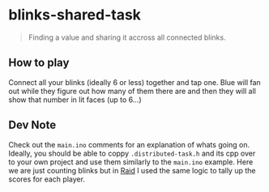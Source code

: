 # blinks-shared-task
> Finding a value and sharing it accross all connected blinks.

## How to play
Connect all your blinks (ideally 6 or less) together and tap one. Blue will fan out while they figure out how many of them there are and then they will all show that number in lit faces (up to 6...)


## Dev Note
Check out the `main.ino` comments for an explanation of whats going on. Ideally, you should be able to coppy `.distributed-task.h` and its cpp  over to your own project and use them similarly to the `main.ino` example. Here we are just counting blinks but in [Raid](https://github.com/mdm373/blinks-overtake) I used the same logic to tally up the scores for each player.
